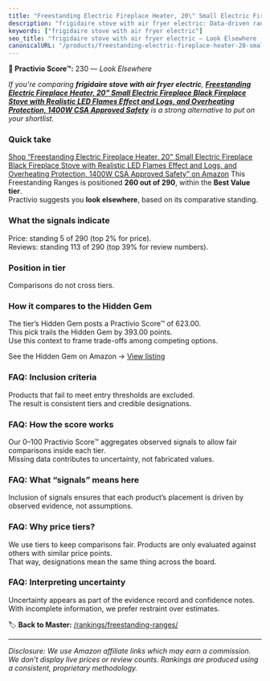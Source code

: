 ```yaml
---
title: "Freestanding Electric Fireplace Heater, 20\" Small Electric Fireplace Black Fireplace Stove with Realistic LED Flames Effect and Logs, and Overheating Protection, 1400W CSA Approved Safety"
description: "frigidaire stove with air fryer electric: Data-driven ranking using the Practivio Score™. Positioned by quality, value, demand, findability, momentum."
keywords: ["frigidaire stove with air fryer electric"]
seo_title: "frigidaire stove with air fryer electric — Look Elsewhere (2025)"
canonicalURL: "/products/freestanding-electric-fireplace-heater-20-small-electric-fireplace-black-fireplace-stove-with-realistic-led-flames-effect-and-logs-and-overheating-protection-1400w-csa-approved-safety-B0DK74Y2BX/"
---
```


**🚫 Practivio Score™:** 230 — _Look Elsewhere_


*If you're comparing **frigidaire stove with air fryer electric**, **[Freestanding Electric Fireplace Heater, 20" Small Electric Fireplace Black Fireplace Stove with Realistic LED Flames Effect and Logs, and Overheating Protection, 1400W CSA Approved Safety](https://www.amazon.com/dp/B0DK74Y2BX?tag=practivio-20)** is a strong alternative to put on your shortlist.*
### Quick take
[Shop “Freestanding Electric Fireplace Heater, 20" Small Electric Fireplace Black Fireplace Stove with Realistic LED Flames Effect and Logs, and Overheating Protection, 1400W CSA Approved Safety” on Amazon](https://www.amazon.com/dp/B0DK74Y2BX?tag=practivio-20)
This Freestanding Ranges is positioned **260 out of 290**, within the **Best Value tier**.  
Practivio suggests you **look elsewhere**, based on its comparative standing.

### What the signals indicate
Price: standing 5 of 290 (top 2% for price).  
Reviews: standing 113 of 290 (top 39% for review numbers).  

### Position in tier
Comparisons do not cross tiers.

### How it compares to the Hidden Gem
The tier’s Hidden Gem posts a Practivio Score™ of 623.00.  
This pick trails the Hidden Gem by 393.00 points.  
Use this context to frame trade-offs among competing options.  

See the Hidden Gem on Amazon → [View listing](https://www.amazon.com/dp/B09JKLY86J?tag=practivio-20)

### FAQ: Inclusion criteria
Products that fail to meet entry thresholds are excluded.  
The result is consistent tiers and credible designations.

### FAQ: How the score works
Our 0–100 Practivio Score™ aggregates observed signals to allow fair comparisons inside each tier.  
Missing data contributes to uncertainty, not fabricated values.

### FAQ: What “signals” means here
Inclusion of signals ensures that each product’s placement is driven by observed evidence, not assumptions.

### FAQ: Why price tiers?
We use tiers to keep comparisons fair. Products are only evaluated against others with similar price points.  
That way, designations mean the same thing across the board.

### FAQ: Interpreting uncertainty
Uncertainty appears as part of the evidence record and confidence notes.  
With incomplete information, we prefer restraint over estimates.


🏷️ **Back to Master:** [/rankings/freestanding-ranges/](/rankings/freestanding-ranges/)

---
_Disclosure: We use Amazon affiliate links which may earn a commission. We don’t display live prices or review counts. Rankings are produced using a consistent, proprietary methodology._
